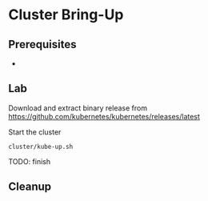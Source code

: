 # Cluster Bring-Up


## Prerequisites

*

## Lab

Download and extract binary release from https://github.com/kubernetes/kubernetes/releases/latest

Start the cluster
<!-- START Bash -->
```
cluster/kube-up.sh
```
<!-- END Bash -->


TODO: finish

## Cleanup

